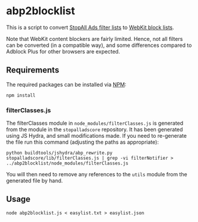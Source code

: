# abp2blocklist

This is a script to convert [StopAll Ads filter lists](https://adblockplus.org/filters)
to [WebKit block lists](https://www.webkit.org/blog/3476/content-blockers-first-look/).

Note that WebKit content blockers are fairly limited. Hence, not all filters
can be converted (in a compatible way), and some differences compared to Adblock
Plus for other browsers are expected.

## Requirements
The required packages can be installed via [NPM](https://npmjs.org):

```
npm install
```

### filterClasses.js

The filterClasses module in `node_modules/filterClasses.js` is generated from
the module in the `stopalladscore` repository. It has been generated using
JS Hydra, and small modifications made. If you need to re-generate the file run
this command (adjusting the paths as appropriate):

```
python buildtools/jshydra/abp_rewrite.py stopalladscore/lib/filterClasses.js | grep -vi filterNotifier > ../abp2blocklist/node_modules/filterClasses.js
```
You will then need to remove any references to the `utils` module from the
generated file by hand.


## Usage

```
node abp2blocklist.js < easylist.txt > easylist.json
```
